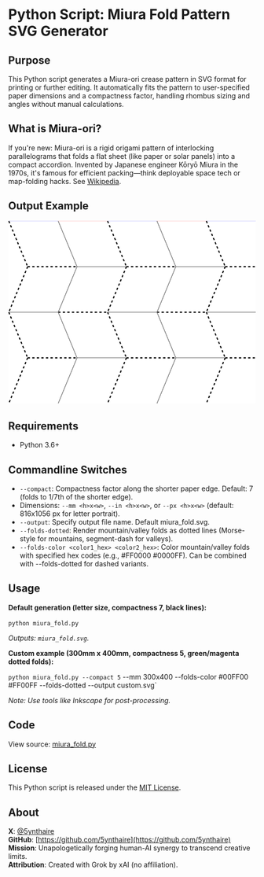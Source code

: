 # Python Script: Miura Fold Pattern SVG Generator

## Purpose

This Python script generates a Miura-ori crease pattern in SVG format for printing or further editing. It automatically fits the pattern to user-specified paper dimensions and a compactness factor, handling rhombus sizing and angles without manual calculations.

## What is Miura-ori?

If you're new: Miura-ori is a rigid origami pattern of interlocking parallelograms that folds a flat sheet (like paper or solar panels) into a compact accordion. Invented by Japanese engineer Kōryō Miura in the 1970s, it's famous for efficient packing—think deployable space tech or map-folding hacks. See [Wikipedia](https://en.wikipedia.org/wiki/Miura_fold).

## Output Example

![sample](sample.png)

## Requirements

- Python 3.6+

## Commandline Switches

- `--compact`: Compactness factor along the shorter paper edge. Default: 7 (folds to 1/7th of the shorter edge).
- Dimensions: `--mm <h>x<w>`, `--in <h>x<w>`, or `--px <h>x<w>` (default: 816x1056 px for letter portrait).
- `--output`: Specify output file name. Default miura_fold.svg.
- `--folds-dotted`: Render mountain/valley folds as dotted lines (Morse-style for mountains, segment-dash for valleys).
- `--folds-color <color1_hex> <color2_hex>`: Color mountain/valley folds with specified hex codes (e.g., #FF0000 #0000FF). Can be combined with --folds-dotted for dashed variants.


## Usage

**Default generation (letter size, compactness 7, black lines):**

`python miura_fold.py`

*Outputs: `miura_fold.svg`.*

**Custom example (300mm x 400mm, compactness 5, green/magenta dotted folds):**

`python miura_fold.py --compact 5` --mm 300x400 --folds-color #00FF00 #FF00FF --folds-dotted --output custom.svg`
	
*Note: Use tools like Inkscape for post-processing.*

## Code

View source: [miura_fold.py](miura_fold.py)

## License

This Python script is released under the [MIT License](LICENSE).

## About

**X**: [@5ynthaire](https://x.com/5ynthaire)  
**GitHub**: [https://github.com/5ynthaire](https://github.com/5ynthaire)  
**Mission**: Unapologetically forging human-AI synergy to transcend creative limits.  
**Attribution**: Created with Grok by xAI (no affiliation).
